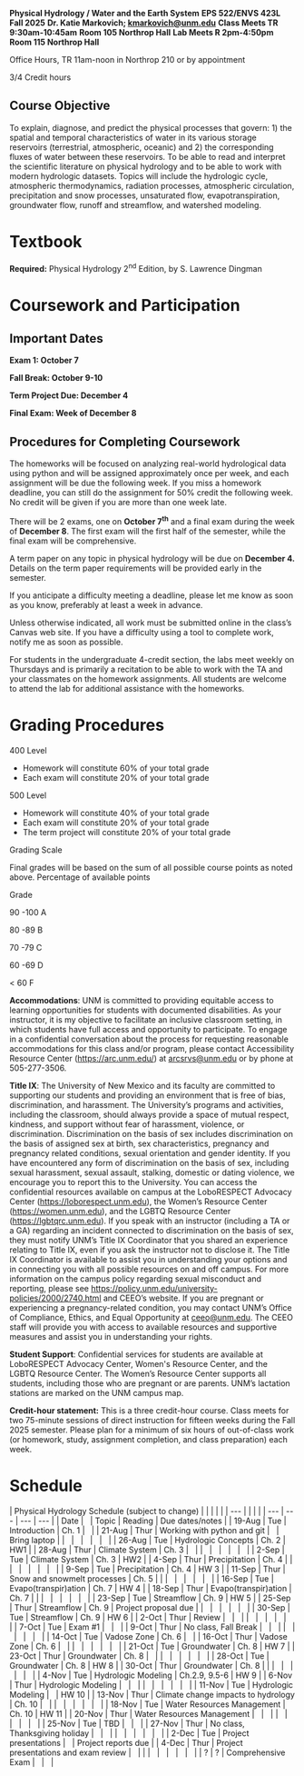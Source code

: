 **Physical Hydrology / Water and the Earth System**
**EPS 522/ENVS 423L**
**Fall 2025**
**Dr. Katie Markovich; <kmarkovich@unm.edu>**
**Class Meets TR 9:30am-10:45am**
**Room 105 Northrop Hall**
**Lab Meets R 2pm-4:50pm**
**Room 115 Northrop Hall**

Office Hours, TR 11am-noon in Northrop 210 or by appointment

3/4 Credit hours

## Course Objective

To explain, diagnose, and predict the physical processes that govern: 1) the spatial and temporal characteristics of water in its various storage reservoirs (terrestrial, atmospheric, oceanic) and 2) the corresponding fluxes of water between these reservoirs. To be able to read and interpret the scientific literature on physical hydrology and to be able to work with modern hydrologic datasets. Topics will include the hydrologic cycle, atmospheric thermodynamics, radiation processes, atmospheric circulation, precipitation and snow processes, unsaturated flow, evapotranspiration, groundwater flow, runoff and streamflow, and watershed modeling.

# Textbook

**Required:** Physical Hydrology 2<sup>nd</sup> Edition, by S. Lawrence Dingman

# Coursework and Participation

## Important Dates

**Exam 1: October 7**

**Fall Break: October 9-10**

**Term Project Due: December 4**

**Final Exam: Week of December 8**

## Procedures for Completing Coursework

The homeworks will be focused on analyzing real-world hydrological data using python and will be assigned approximately once per week, and each assignment will be due the following week. If you miss a homework deadline, you can still do the assignment for 50% credit the following week. No credit will be given if you are more than one week late.

There will be 2 exams, one on **October 7<sup>th</sup>** and a final exam during the week of **December 8**. The first exam will the first half of the semester, while the final exam will be comprehensive.

A term paper on any topic in physical hydrology will be due on **December 4.** Details on the term paper requirements will be provided early in the semester.

If you anticipate a difficulty meeting a deadline, please let me know as soon as you know, preferably at least a week in advance.

Unless otherwise indicated, all work must be submitted online in the class’s Canvas web site. If you have a difficulty using a tool to complete work, notify me as soon as possible.

For students in the undergraduate 4-credit section, the labs meet weekly on Thursdays and is primarily a recitation to be able to work with the TA and your classmates on the homework assignments. All students are welcome to attend the lab for additional assistance with the homeworks.

# Grading Procedures

400 Level

- Homework will constitute 60% of your total grade
- Each exam will constitute 20% of your total grade

500 Level

- Homework will constitute 40% of your total grade
- Each exam will constitute 20% of your total grade
- The term project will constitute 20% of your total grade

Grading Scale

Final grades will be based on the sum of all possible course points as noted above. Percentage of available points

Grade

90 -100 A

80 -89 B

70 -79 C

60 -69 D

< 60 F

**Accommodations**: UNM is committed to providing equitable access to learning opportunities for students with documented disabilities. As your instructor, it is my objective to facilitate an inclusive classroom setting, in which students have full access and opportunity to participate. To engage in a confidential conversation about the process for requesting reasonable accommodations for this class and/or program, please contact Accessibility Resource Center (<https://arc.unm.edu/>) at <arcsrvs@unm.edu> or by phone at 505-277-3506.

**Title IX**: The University of New Mexico and its faculty are committed to supporting our students and providing an environment that is free of bias, discrimination, and harassment. The University’s programs and activities, including the classroom, should always provide a space of mutual respect, kindness, and support without fear of harassment, violence, or discrimination. Discrimination on the basis of sex includes discrimination on the basis of assigned sex at birth, sex characteristics, pregnancy and pregnancy related conditions, sexual orientation and gender identity. If you have encountered any form of discrimination on the basis of sex, including sexual harassment, sexual assault, stalking, domestic or dating violence, we encourage you to report this to the University. You can access the confidential resources available on campus at the LoboRESPECT Advocacy Center (<https://loborespect.unm.edu>), the Women’s Resource Center (<https://women.unm.edu>), and the LGBTQ Resource Center (<https://lgbtqrc.unm.edu>). If you speak with an instructor (including a TA or a GA) regarding an incident connected to discrimination on the basis of sex, they must notify UNM’s Title IX Coordinator that you shared an experience relating to Title IX, even if you ask the instructor not to disclose it. The Title IX Coordinator is available to assist you in understanding your options and in connecting you with all possible resources on and off campus. For more information on the campus policy regarding sexual misconduct and reporting, please see <https://policy.unm.edu/university-policies/2000/2740.html> and CEEO’s website. If you are pregnant or experiencing a pregnancy-related condition, you may contact UNM’s Office of Compliance, Ethics, and Equal Opportunity at <ceeo@unm.edu>. The CEEO staff will provide you with access to available resources and supportive measures and assist you in understanding your rights.

**Student Support**: Confidential services for students are available at LoboRESPECT Advocacy Center, Women's Resource Center, and the LGBTQ Resource Center. The Women’s Resource Center supports all students, including those who are pregnant or are parents. UNM’s lactation stations are marked on the UNM campus map.

**Credit-hour statement:** This is a three credit-hour course. Class meets for two 75-minute sessions of direct instruction for fifteen weeks during the Fall 2025 semester. Please plan for a minimum of six hours of out-of-class work (or homework, study, assignment completion, and class preparation) each week.

# Schedule

| Physical Hydrology Schedule (subject to change) |     |     |     |     |
| --- |     |     |     |     | --- | --- | --- | --- |
| Date | &nbsp; | Topic | Reading | Due dates/notes |
| 19-Aug | Tue | Introduction | Ch. 1 | &nbsp; |
| 21-Aug | Thur | Working with python and git | &nbsp; | Bring laptop |
| &nbsp; | &nbsp; | &nbsp; | &nbsp; | &nbsp; |
| 26-Aug | Tue | Hydrologic Concepts | Ch. 2 | HW1 |
| 28-Aug | Thur | Climate System | Ch. 3 | &nbsp; |
| &nbsp; | &nbsp; | &nbsp; | &nbsp; | &nbsp; |
| 2-Sep | Tue | Climate System | Ch. 3 | HW2 |
| 4-Sep | Thur | Precipitation | Ch. 4 |     |
| &nbsp; | &nbsp; | &nbsp; | &nbsp; | &nbsp; |
| 9-Sep | Tue | Precipitation | Ch. 4 | HW 3 |
| 11-Sep | Thur | Snow and snowmelt processes | Ch. 5 |     |
| &nbsp; | &nbsp; | &nbsp; | &nbsp; | &nbsp; |
| 16-Sep | Tue | Evapo(transpir)ation | Ch. 7 | HW 4 |
| 18-Sep | Thur | Evapo(transpir)ation | Ch. 7 |     |
| &nbsp; | &nbsp; | &nbsp; | &nbsp; | &nbsp; |
| 23-Sep | Tue | Streamflow | Ch. 9 | HW 5 |
| 25-Sep | Thur | Streamflow | Ch. 9 | Project proposal due |
| &nbsp; | &nbsp; | &nbsp; | &nbsp; | &nbsp; |
| 30-Sep | Tue | Streamflow | Ch. 9 | HW 6 |
| 2-Oct | Thur | Review | &nbsp; | &nbsp; |
| &nbsp; | &nbsp; | &nbsp; | &nbsp; | &nbsp; |
| 7-Oct | Tue | Exam #1 | &nbsp; | &nbsp; |
| 9-Oct | Thur | No class, Fall Break | &nbsp; | &nbsp; |
| &nbsp; | &nbsp; | &nbsp; | &nbsp; | &nbsp; |
| 14-Oct | Tue | Vadose Zone | Ch. 6 | &nbsp; |
| 16-Oct | Thur | Vadose Zone | Ch. 6 | &nbsp; |
| &nbsp; | &nbsp; | &nbsp; | &nbsp; | &nbsp; |
| 21-Oct | Tue | Groundwater | Ch. 8 | HW 7 |
| 23-Oct | Thur | Groundwater | Ch. 8 | &nbsp; |
| &nbsp; | &nbsp; | &nbsp; | &nbsp; | &nbsp; |
| 28-Oct | Tue | Groundwater | Ch. 8 | HW 8 |
| 30-Oct | Thur | Groundwater | Ch. 8 |     |
| &nbsp; | &nbsp; | &nbsp; | &nbsp; | &nbsp; |
| 4-Nov | Tue | Hydrologic Modeling | Ch.2.9, 9.5-6 | HW 9 |
| 6-Nov | Thur | Hydrologic Modeling | &nbsp; | &nbsp; |
| &nbsp; | &nbsp; | &nbsp; | &nbsp; | &nbsp; |
| 11-Nov | Tue | Hydrologic Modeling | &nbsp; | HW 10 |
| 13-Nov | Thur | Climate change impacts to hydrology | Ch. 10 | &nbsp; |
| &nbsp; | &nbsp; | &nbsp; | &nbsp; | &nbsp; |
| 18-Nov | Tue | Water Resources Management | Ch. 10 | HW 11 |
| 20-Nov | Thur | Water Resources Management | &nbsp; | &nbsp; |
| &nbsp; | &nbsp; | &nbsp; | &nbsp; | &nbsp; |
| 25-Nov | Tue | TBD | &nbsp; | &nbsp; |
| 27-Nov | Thur | No class, Thanksgiving holiday | &nbsp; | &nbsp; |
| &nbsp; | &nbsp; | &nbsp; | &nbsp; | &nbsp; |
| 2-Dec | Tue | Project presentations | &nbsp; | Project reports due |
| 4-Dec | Thur | Project presentations and exam review | &nbsp; |     |
| &nbsp; | &nbsp; | &nbsp; | &nbsp; | &nbsp; |
| ?   | ?   | Comprehensive Exam | &nbsp; | &nbsp; |
